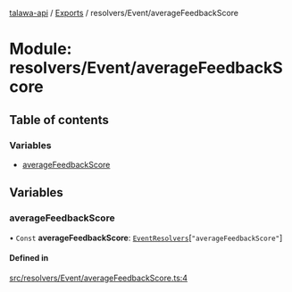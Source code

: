 [talawa-api](../README.md) / [Exports](../modules.md) / resolvers/Event/averageFeedbackScore

# Module: resolvers/Event/averageFeedbackScore

## Table of contents

### Variables

- [averageFeedbackScore](resolvers_Event_averageFeedbackScore.md#averagefeedbackscore)

## Variables

### averageFeedbackScore

• `Const` **averageFeedbackScore**: [`EventResolvers`](types_generatedGraphQLTypes.md#eventresolvers)[``"averageFeedbackScore"``]

#### Defined in

[src/resolvers/Event/averageFeedbackScore.ts:4](https://github.com/PalisadoesFoundation/talawa-api/blob/cf57ca9/src/resolvers/Event/averageFeedbackScore.ts#L4)

